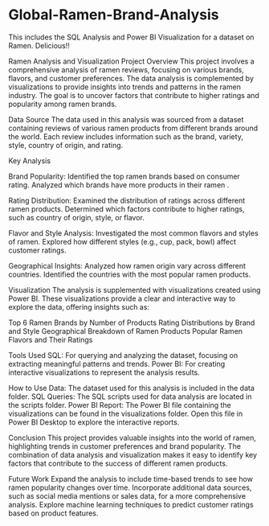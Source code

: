 # Global-Ramen-Brand-Analysis
This includes the SQL Analysis and Power BI Visualization for a dataset on Ramen. Delicious!!


Ramen Analysis and Visualization
Project Overview
This project involves a comprehensive analysis of ramen reviews, focusing on various brands, flavors, and customer preferences. The data analysis is complemented by visualizations to provide insights into trends and patterns in the ramen industry. The goal is to uncover factors that contribute to higher ratings and popularity among ramen brands.

Data Source
The data used in this analysis was sourced from a dataset containing reviews of various ramen products from different brands around the world. Each review includes information such as the brand, variety, style, country of origin, and rating.

Key Analysis

Brand Popularity:
Identified the top ramen brands based on consumer rating.
Analyzed which brands have more products in their ramen .

Rating Distribution:
Examined the distribution of ratings across different ramen products.
Determined which factors contribute to higher ratings, such as country of origin, style, or flavor.

Flavor and Style Analysis:
Investigated the most common flavors and styles of ramen.
Explored how different styles (e.g., cup, pack, bowl) affect customer ratings.

Geographical Insights:
Analyzed how ramen origin vary across different countries.
Identified the countries with the most popular ramen products.

Visualization
The analysis is supplemented with visualizations created using Power BI. 
These visualizations provide a clear and interactive way to explore the data, offering insights such as:

Top 6 Ramen Brands by Number of Products
Rating Distributions by Brand and Style
Geographical Breakdown of Ramen Products
Popular Ramen Flavors and Their Ratings

Tools Used
SQL: For querying and analyzing the dataset, focusing on extracting meaningful patterns and trends.
Power BI: For creating interactive visualizations to represent the analysis results.

How to Use
Data: The dataset used for this analysis is included in the data folder.
SQL Queries: The SQL scripts used for data analysis are located in the scripts folder.
Power BI Report: The Power BI file containing the visualizations can be found in the visualizations folder. Open this file in Power BI Desktop to explore the interactive reports.

Conclusion
This project provides valuable insights into the world of ramen, highlighting trends in customer preferences and brand popularity. The combination of data analysis and visualization makes it easy to identify key factors that contribute to the success of different ramen products.

Future Work
Expand the analysis to include time-based trends to see how ramen popularity changes over time.
Incorporate additional data sources, such as social media mentions or sales data, for a more comprehensive analysis.
Explore machine learning techniques to predict customer ratings based on product features.
